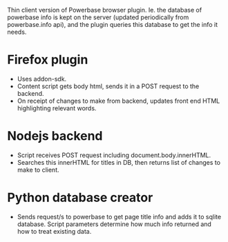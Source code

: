 Thin client version of Powerbase browser plugin. Ie. the database of powerbase info is kept on the server (updated periodically from powerbase.info api), and the plugin queries this database to get the info it needs.

Firefox plugin
==============

* Uses addon-sdk.
* Content script gets body html, sends it in a POST request to the backend.
* On receipt of changes to make from backend, updates front end HTML highlighting relevant words.

Nodejs backend
==============

* Script receives POST request including document.body.innerHTML.
* Searches this innerHTML for titles in DB, then returns list of changes to make to client.

Python database creator
=======================

* Sends request/s to powerbase to get page title info and adds it to sqlite database. Script parameters determine how much info returned
and how to treat existing data.